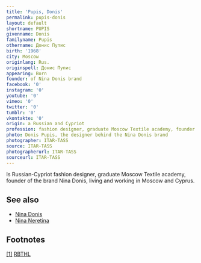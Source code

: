 ```yaml
---
title: 'Pupis, Donis'
permalink: pupis-donis
layout: default
shortname: PUPIS
givenname: Donis
familyname: Pupis
othername: Донис Пупис
birth: '1968'
city: Moscow
originlang: Rus.
originspell: Донис Пупис
appearing: Born
founder: of Nina Donis brand
facebook: '0'
instagram: '0'
youtube: '0'
vimeo: '0'
twitter: '0'
tumblr: '0'
vkontakte: '0'
origin: a Russian and Cypriot
profession: fashion designer, graduate Moscow Textile academy, founder of the brand Nina Donis, living and working in Moscow and Cyprus
photo: Donis Pupis, the designer behind the Nina Donis brand
photographer: ITAR-TASS
source: ITAR-TASS
photographerurl: ITAR-TASS
sourceurl: ITAR-TASS
---
```


Is Russian-Cypriot fashion designer, graduate Moscow Textile academy, founder of the brand Nina Donis, living and working in Moscow and Cyprus.

## See also

+ [Nina Donis](nina-donis)
+ [Nina Neretina](neretina-nina)

## Footnotes

[[1]](#a1) <span id="f1"></span> [RBTHL](https://www.rbth.com/articles/2012/04/12/russias_designers_revealed_their_collection_at_moscows_cycles_and_se_15312.html)
